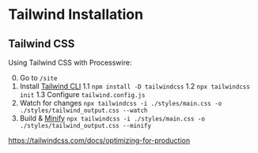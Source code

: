 # Tailwind Installation

## Tailwind CSS

Using Tailwind CSS with Processwire:

0. Go to `/site`
1. Install [Tailwind CLI](https://tailwindcss.com/docs/installation)
1.1 `npm install -D tailwindcss`
1.2 `npx tailwindcss init`
1.3 Configure `tailwind.config.js`
2. Watch for changes `npx tailwindcss -i ./styles/main.css -o ./styles/tailwind_output.css --watch`
3. Build & [Minify](https://tailwindcss.com/docs/optimizing-for-production) `npx tailwindcss -i ./styles/main.css -o ./styles/tailwind_output.css --minify`


https://tailwindcss.com/docs/optimizing-for-production

